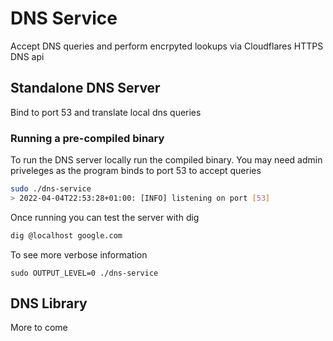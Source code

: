 # DNS Service

Accept DNS queries and perform encrpyted lookups via Cloudflares HTTPS DNS api

## Standalone DNS Server
Bind to port 53 and translate local dns queries

### Running a pre-compiled binary
To run the DNS server locally run the compiled binary. You may need admin priveleges as the program binds to port 53 to accept queries

```bash
sudo ./dns-service
> 2022-04-04T22:53:28+01:00: [INFO] listening on port [53]
```

Once running you can test the server with dig
```bash
dig @localhost google.com
```

To see more verbose information
```base
sudo OUTPUT_LEVEL=0 ./dns-service
```

## DNS Library

More to come